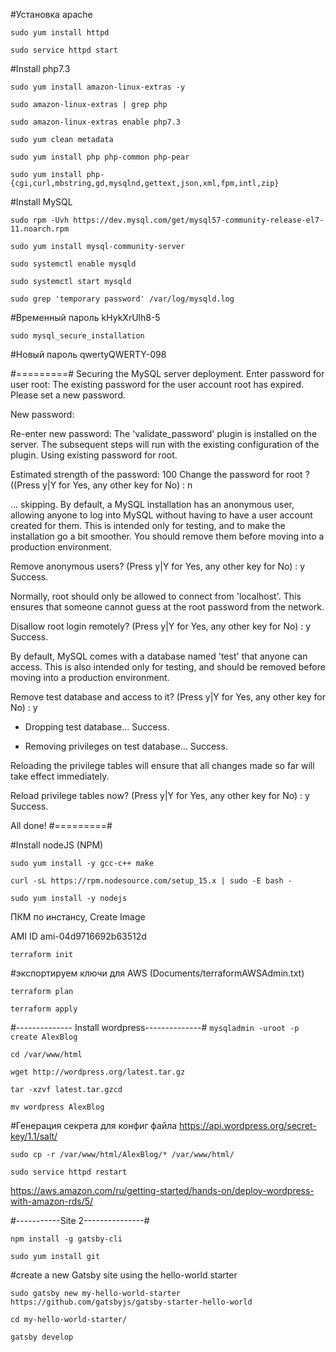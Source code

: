 #Установка apache

`sudo yum install httpd`

`sudo service httpd start`

#Install php7.3

`sudo yum install amazon-linux-extras -y`

`sudo amazon-linux-extras | grep php`

`sudo amazon-linux-extras enable php7.3`

`sudo yum clean metadata`

`sudo yum install php php-common php-pear`

`sudo yum install php-{cgi,curl,mbstring,gd,mysqlnd,gettext,json,xml,fpm,intl,zip}`

#Install MySQL

`sudo rpm -Uvh https://dev.mysql.com/get/mysql57-community-release-el7-11.noarch.rpm`

`sudo yum install mysql-community-server`

`sudo systemctl enable mysqld`

`sudo systemctl start mysqld`

`sudo grep 'temporary password' /var/log/mysqld.log`

#Временный пароль
kHykXrUlh8-5

`sudo mysql_secure_installation`

#Новый пароль
qwertyQWERTY-098

#=========#
Securing the MySQL server deployment.
Enter password for user root:
The existing password for the user account root has expired. Please set a new password.

New password:

Re-enter new password:
The 'validate_password' plugin is installed on the server.
The subsequent steps will run with the existing configuration
of the plugin.
Using existing password for root.

Estimated strength of the password: 100
Change the password for root ? ((Press y|Y for Yes, any other key for No) : n

 ... skipping.
By default, a MySQL installation has an anonymous user,
allowing anyone to log into MySQL without having to have
a user account created for them. This is intended only for
testing, and to make the installation go a bit smoother.
You should remove them before moving into a production
environment.

Remove anonymous users? (Press y|Y for Yes, any other key for No) : y
Success.


Normally, root should only be allowed to connect from
'localhost'. This ensures that someone cannot guess at
the root password from the network.

Disallow root login remotely? (Press y|Y for Yes, any other key for No) : y
Success.

By default, MySQL comes with a database named 'test' that
anyone can access. This is also intended only for testing,
and should be removed before moving into a production
environment.


Remove test database and access to it? (Press y|Y for Yes, any other key for No) : y
 - Dropping test database...
Success.

 - Removing privileges on test database...
Success.

Reloading the privilege tables will ensure that all changes
made so far will take effect immediately.

Reload privilege tables now? (Press y|Y for Yes, any other key for No) : y
Success.

All done!
#=========#

#Install nodeJS (NPM)

`sudo yum install -y gcc-c++ make`

`curl -sL https://rpm.nodesource.com/setup_15.x | sudo -E bash -`

`sudo yum install -y nodejs`



ПКМ по инстансу, Create Image

AMI ID ami-04d9716692b63512d


`terraform init`

#экспортируем ключи для AWS (Documents/terraformAWSAdmin.txt)

`terraform plan`

`terraform apply`


#-------------- Install wordpress--------------#
`mysqladmin -uroot -p create AlexBlog`

`cd /var/www/html`

`wget http://wordpress.org/latest.tar.gz`

`tar -xzvf latest.tar.gzcd`

`mv wordpress AlexBlog`

#Генерация секрета для конфиг файла
https://api.wordpress.org/secret-key/1.1/salt/

`sudo cp -r /var/www/html/AlexBlog/* /var/www/html/`

`sudo service httpd restart`

https://aws.amazon.com/ru/getting-started/hands-on/deploy-wordpress-with-amazon-rds/5/


#-----------Site 2---------------#

`npm install -g gatsby-cli`

`sudo yum install git`

#create a new Gatsby site using the hello-world starter

`sudo gatsby new my-hello-world-starter https://github.com/gatsbyjs/gatsby-starter-hello-world`

`cd my-hello-world-starter/`

`gatsby develop`
